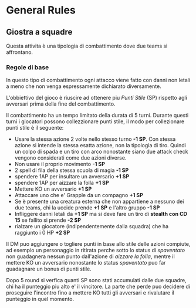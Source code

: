 #  General Rules

## Giostra a squadre
Questa attivita è una tipologia di combattimento dove due teams si affrontano.

### Regole di base
In questo tipo di combattimento ogni attacco viene fatto con danni non letali a meno che non venga
espressamente dichiarato diversamente.

L'obbiettivo del gioco è riuscire ad ottenere piu *Punti Stile* (SP)
rispetto agli avversari prima della fine del combattimento.

Il combattimento ha un tempo limitato della durata di 5 turni.
Durante questi turni i giocatori possono collezzionare punti stile,
il modo per collezionare punti stile è il seguente:

- Usare la stessa azione 2 volte nello stesso turno **-1 SP**. Con stessa azione si intende la stessa esatta azione, non la tipologia di tiro. Quindi un colpo di spada e un tiro con arco nonostante siano due attack check vengono considerati come due azioni diverse.
- Non usare il proprio movimento **-1 SP**
- 2 spell di fila della stessa scuola di magia **-1 SP**
- spendere 1AP per insultare un avversario **+1 SP**
- spendere 1AP per aizzare la folla **+1 SP**
- Mettere KO un avversario **+1 SP**
- Attaccare uno che e' Grapple da un compagno **+1 SP**
- Se è presente una creatura esterna che non appartiene a nessuno dei due teams, chi la uccide prende **+1 SP** e l'altro gruppo **-1 SP**
- Infliggere danni letali da **+1 SP** ma si deve fare un tiro di **stealth con CD 15** se fallito si prende **-2 SP**
- rialzare un giocatore (indipendentemente dalla squadra) che ha raggiunto i 0 HP **+2 SP**

Il DM puo aggiungere o togliere punti in base allo stile delle azioni compiute, ad esempio un personaggio in ritirata perche sotto lo status di *spaventato* non guadagnera nessun punto dall'azione di *aizzare la folla*, mentre il mettere KO un avversario nonostante lo status *spaventato* puo far guadagnare un bonus di punti stile.

Dopo 5 round si verfica quanti SP sono stati accumulati dalle due squadre, chi ha il punteggio piu alto e' il vincitore.
La parte che perde puo decidere di proseguire l'incontro fino a mettere KO tutti gli avversari e rivalutare il punteggio in quel momento.